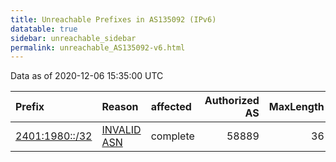```yaml
---
title: Unreachable Prefixes in AS135092 (IPv6)
datatable: true
sidebar: unreachable_sidebar
permalink: unreachable_AS135092-v6.html
---
```


Data as of 2020-12-06 15:35:00 UTC


<div class="datatable-begin"></div>

| Prefix                                                 | Reason                                                                                                 | affected   |   Authorized AS |   MaxLength | Anchor                                       |   unreachable /48s |
|:-------------------------------------------------------|:-------------------------------------------------------------------------------------------------------|:-----------|----------------:|------------:|:---------------------------------------------|-------------------:|
| [2401:1980::/32](https://stat.ripe.net/2401:1980::/32) | [INVALID ASN](https://rpki-validator.ripe.net/announcement-preview?asn=AS135092&prefix=2401:1980::/32) | complete   |           58889 |          36 | [APNIC](unreachable_APNIC_RPKI_Root-v6.html) |              65536 |

<div class="datatable-end"></div>